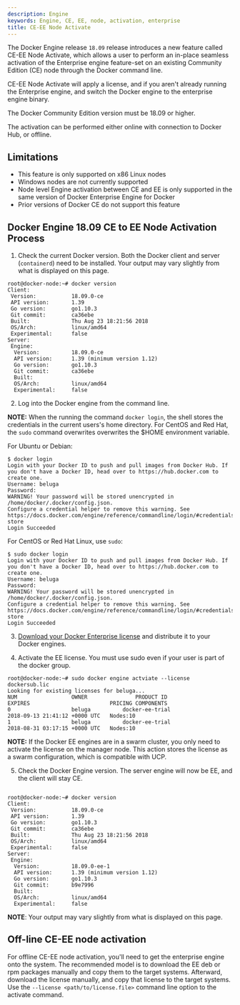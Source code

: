 ```yaml
---
description: Engine
keywords: Engine, CE, EE, node, activation, enterprise
title: CE-EE Node Activate
---
```


The Docker Engine release `18.09` release introduces a new feature called CE-EE Node Activate, which allows a user to perform an in-place seamless activation of the Enterprise engine feature-set on an existing Community Edition (CE) node through the Docker command line.

CE-EE Node Activate will apply a license, and if you aren't already running the Enterprise engine, and switch the Docker engine to the enterprise engine binary.

The Docker Community Edition version must be 18.09 or higher.

The activation can be performed either online with connection to Docker Hub, or offline.

## Limitations

* This feature is only supported on x86 Linux nodes
* Windows nodes are not currently supported
* Node level Engine activation between CE and EE is only supported in the same version of Docker Enterprise Engine for Docker
* Prior versions of Docker CE do not support this feature

## Docker Engine 18.09 CE to EE Node Activation Process

1. Check the current Docker version. Both the Docker client and server (`containerd`) need to be installed.  Your output may vary slightly from what is displayed on this page.

```
root@docker-node:~# docker version
Client:
 Version:           18.09.0-ce
 API version:       1.39
 Go version:        go1.10.3
 Git commit:        ca36ebe
 Built:             Thu Aug 23 18:21:56 2018
 OS/Arch:           linux/amd64
 Experimental:      false
Server:
 Engine:
  Version:          18.09.0-ce
  API version:      1.39 (minimum version 1.12)
  Go version:       go1.10.3
  Git commit:       ca36ebe
  Built:
  OS/Arch:          linux/amd64
  Experimental:     false
```

2. Log into the Docker engine from the command line.

**NOTE:** When the running the command `docker login`, the shell stores the credentials in the current users's home directory. For CentOS and Red Hat, the `sudo` command overwrites overwrites the $HOME environment variable.


For Ubuntu or Debian:
```
$ docker login
Login with your Docker ID to push and pull images from Docker Hub. If you don't have a Docker ID, head over to https://hub.docker.com to create one.
Username: beluga
Password:
WARNING! Your password will be stored unencrypted in /home/docker/.docker/config.json.
Configure a credential helper to remove this warning. See
https://docs.docker.com/engine/reference/commandline/login/#credentials-store
Login Succeeded
```

For CentOS or Red Hat Linux, use `sudo`:
```
$ sudo docker login
Login with your Docker ID to push and pull images from Docker Hub. If you don't have a Docker ID, head over to https://hub.docker.com to create one.
Username: beluga
Password:
WARNING! Your password will be stored unencrypted in /home/docker/.docker/config.json.
Configure a credential helper to remove this warning. See
https://docs.docker.com/engine/reference/commandline/login/#credentials-store
Login Succeeded
```

3. [Download your Docker Enterprise license](https://success.docker.com/article/where-is-my-docker-enterprise-edition-license) and distribute it to your Docker engines.

4. Activate the EE license. You must use sudo even if your user is part of the docker group.

```
root@docker-node:~# sudo docker engine actviate --license dockersub.lic
Looking for existing licenses for beluga...
NUM                 OWNER               PRODUCT ID                     EXPIRES                         PRICING COMPONENTS
0                   beluga          docker-ee-trial                2018-09-13 21:41:12 +0000 UTC   Nodes:10
1                   beluga          docker-ee-trial                2018-08-31 03:17:15 +0000 UTC   Nodes:10
```

**NOTE:** If the Docker EE engines are in a swarm cluster, you only need to activate the license on the 
manager node. This action stores the license as a swarm configuration, which is compatible with UCP.

5. Check the Docker Engine version. The server engine will now be EE, and the client will stay CE.
```

root@docker-node:~# docker version
Client:
 Version:           18.09.0-ce
 API version:       1.39
 Go version:        go1.10.3
 Git commit:        ca36ebe
 Built:             Thu Aug 23 18:21:56 2018
 OS/Arch:           linux/amd64
 Experimental:      false
Server:
 Engine:
  Version:          18.09.0-ee-1
  API version:      1.39 (minimum version 1.12)
  Go version:       go1.10.3
  Git commit:       b9e7996
  Built:
  OS/Arch:          linux/amd64
  Experimental:     false
```

**NOTE**: Your output may vary slightly from what is displayed on this page.

## Off-line CE-EE node activation

For offline CE-EE node activation, you'll need to get the enterprise engine onto the system. The recommended model is to download the EE deb or rpm packages manually and copy them to the target systems. Afterward, download the license manually, and copy that license to the target systems. Use the `--license <path/to/license.file>` command line option to the activate command.
